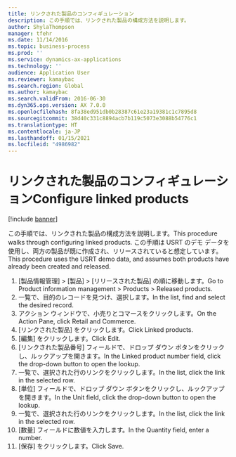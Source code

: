 ```yaml
---
title: リンクされた製品のコンフィギュレーション
description: この手順では、リンクされた製品の構成方法を説明します。
author: ShylaThompson
manager: tfehr
ms.date: 11/14/2016
ms.topic: business-process
ms.prod: ''
ms.service: dynamics-ax-applications
ms.technology: ''
audience: Application User
ms.reviewer: kamaybac
ms.search.region: Global
ms.author: kamaybac
ms.search.validFrom: 2016-06-30
ms.dyn365.ops.version: AX 7.0.0
ms.openlocfilehash: 8fa38ed951db0b28387c61e23a19381c1c7895d8
ms.sourcegitcommit: 38d40c331c8894acb7b119c5073e3088b54776c1
ms.translationtype: HT
ms.contentlocale: ja-JP
ms.lasthandoff: 01/15/2021
ms.locfileid: "4986982"
---
```

# <a name="configure-linked-products"></a><span data-ttu-id="114a1-103">リンクされた製品のコンフィギュレーション</span><span class="sxs-lookup"><span data-stu-id="114a1-103">Configure linked products</span></span>

[!include [banner](../../includes/banner.md)]

<span data-ttu-id="114a1-104">この手順では、リンクされた製品の構成方法を説明します。</span><span class="sxs-lookup"><span data-stu-id="114a1-104">This procedure walks through configuring linked products.</span></span> <span data-ttu-id="114a1-105">この手順は USRT のデモ データを使用し、両方の製品が既に作成され、リリースされていると想定しています。</span><span class="sxs-lookup"><span data-stu-id="114a1-105">This procedure uses the USRT demo data, and assumes both products have already been created and released.</span></span>

1. <span data-ttu-id="114a1-106">[製品情報管理] > [製品] > [リリースされた製品] の順に移動します。</span><span class="sxs-lookup"><span data-stu-id="114a1-106">Go to Product information management > Products > Released products.</span></span>
2. <span data-ttu-id="114a1-107">一覧で、目的のレコードを見つけ、選択します。</span><span class="sxs-lookup"><span data-stu-id="114a1-107">In the list, find and select the desired record.</span></span>
3. <span data-ttu-id="114a1-108">アクション ウィンドウで、小売りとコマースをクリックします。</span><span class="sxs-lookup"><span data-stu-id="114a1-108">On the Action Pane, click Retail and Commerce.</span></span>
4. <span data-ttu-id="114a1-109">[リンクされた製品] をクリックします。</span><span class="sxs-lookup"><span data-stu-id="114a1-109">Click Linked products.</span></span>
5. <span data-ttu-id="114a1-110">[編集] をクリックします。</span><span class="sxs-lookup"><span data-stu-id="114a1-110">Click Edit.</span></span>
6. <span data-ttu-id="114a1-111">[リンクされた製品番号] フィールドで、ドロップ ダウン ボタンをクリックし、ルックアップを開きます。</span><span class="sxs-lookup"><span data-stu-id="114a1-111">In the Linked product number field, click the drop-down button to open the lookup.</span></span>
7. <span data-ttu-id="114a1-112">一覧で、選択された行のリンクをクリックします。</span><span class="sxs-lookup"><span data-stu-id="114a1-112">In the list, click the link in the selected row.</span></span>
8. <span data-ttu-id="114a1-113">[単位] フィールドで、ドロップ ダウン ボタンをクリックし、ルックアップを開きます。</span><span class="sxs-lookup"><span data-stu-id="114a1-113">In the Unit field, click the drop-down button to open the lookup.</span></span>
9. <span data-ttu-id="114a1-114">一覧で、選択された行のリンクをクリックします。</span><span class="sxs-lookup"><span data-stu-id="114a1-114">In the list, click the link in the selected row.</span></span>
10. <span data-ttu-id="114a1-115">[数量] フィールドに数値を入力します。</span><span class="sxs-lookup"><span data-stu-id="114a1-115">In the Quantity field, enter a number.</span></span>
11. <span data-ttu-id="114a1-116">[保存] をクリックします。</span><span class="sxs-lookup"><span data-stu-id="114a1-116">Click Save.</span></span>

